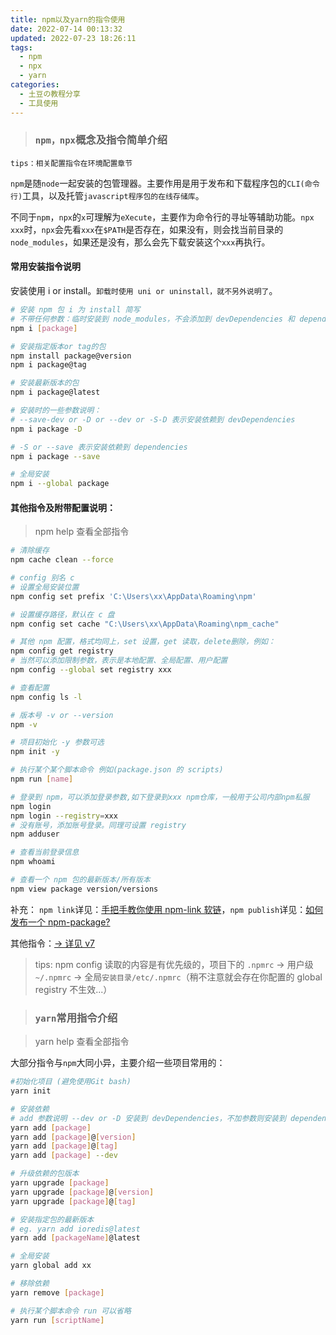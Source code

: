 ```yaml
---
title: npm以及yarn的指令使用
date: 2022-07-14 00:13:32
updated: 2022-07-23 18:26:11
tags:
  - npm
  - npx
  - yarn
categories:
  - 土豆の教程分享
  - 工具使用
---
```


> ### `npm，npx`概念及指令简单介绍

`tips：相关配置指令在环境配置章节`

`npm`是随`node`一起安装的包管理器。主要作用是用于发布和下载程序包的`CLI(命令行)`工具，以及托管`javascript程序包的在线存储库`。

不同于`npm`，`npx`的`x`可理解为`eXecute`，主要作为命令行的寻址等辅助功能。`npx xxx`时，`npx`会先看`xxx`在`$PATH`是否存在，如果没有，则会找当前目录的`node_modules`，如果还是没有，那么会先下载安装这个`xxx`再执行。

<!-- more -->

#### 常用安装指令说明

安装使用 i or install。`卸载时使用 uni or uninstall，就不另外说明了`。

```bash
# 安装 npm 包 i 为 install 简写
# 不带任何参数：临时安装到 node_modules，不会添加到 devDependencies 和 dependencies
npm i [package]

# 安装指定版本or tag的包
npm install package@version
npm i package@tag

# 安装最新版本的包
npm i package@latest

# 安装时的一些参数说明：
# --save-dev or -D or --dev or -S-D 表示安装依赖到 devDependencies
npm i package -D

# -S or --save 表示安装依赖到 dependencies
npm i package --save

# 全局安装
npm i --global package
```

#### 其他指令及附带配置说明：

> npm help 查看全部指令

```bash
# 清除缓存
npm cache clean --force

# config 别名 c
# 设置全局安装位置
npm config set prefix 'C:\Users\xx\AppData\Roaming\npm'

# 设置缓存路径，默认在 c 盘
npm config set cache "C:\Users\xx\AppData\Roaming\npm_cache"

# 其他 npm 配置，格式均同上，set 设置，get 读取，delete删除，例如：
npm config get registry
# 当然可以添加限制参数，表示是本地配置、全局配置、用户配置
npm config --global set registry xxx

# 查看配置
npm config ls -l

# 版本号 -v or --version
npm -v

# 项目初始化 -y 参数可选
npm init -y

# 执行某个某个脚本命令 例如(package.json 的 scripts)
npm run [name]

# 登录到 npm，可以添加登录参数,如下登录到xxx npm仓库，一般用于公司内部npm私服
npm login
npm login --registry=xxx
# 没有账号，添加账号登录。同理可设置 registry
npm adduser

# 查看当前登录信息
npm whoami

# 查看一个 npm 包的最新版本/所有版本
npm view package version/versions
```

补充： `npm link`详见：[手把手教你使用 npm-link 软链](/share/npm-link)，`npm publish`详见：[如何发布一个 npm-package?](/share/npm-publish)

其他指令：[-> 详见 v7](https://docs.npmjs.com/cli/v7/commands/npm-install)

> tips: npm config 读取的内容是有优先级的，项目下的 `.npmrc` -> 用户级`~/.npmrc` -> 全局`安装目录/etc/.npmrc`（稍不注意就会存在你配置的 global registry 不生效...）

> ### `yarn`常用指令介绍

> yarn help 查看全部指令

大部分指令与`npm`大同小异，主要介绍一些项目常用的：

```bash
#初始化项目 (避免使用Git bash)
yarn init

# 安装依赖
# add 参数说明 --dev or -D 安装到 devDependencies，不加参数则安装到 dependencies
yarn add [package]
yarn add [package]@[version]
yarn add [package]@[tag]
yarn add [package] --dev

# 升级依赖的包版本
yarn upgrade [package]
yarn upgrade [package]@[version]
yarn upgrade [package]@[tag]

# 安装指定包的最新版本
# eg. yarn add ioredis@latest
yarn add [packageName]@latest

# 全局安装
yarn global add xx

# 移除依赖
yarn remove [package]

# 执行某个脚本命令 run 可以省略
yarn run [scriptName]
```
